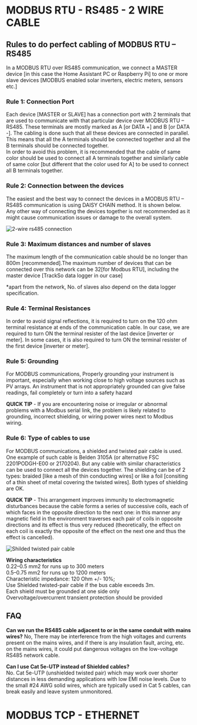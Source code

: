 # MODBUS RTU - RS485 - 2 WIRE CABLE

## Rules to do perfect cabling of MODBUS RTU – RS485

In a MODBUS RTU over RS485 communication, we connect a MASTER device \[in this case the Home Assistant PC or Raspberry Pi\] to one or more slave devices \[MODBUS enabled solar inverters, electric meters, sensors etc.\]

### Rule 1: Connection Port

Each device \[MASTER or SLAVE\] has a connection port with 2 terminals that are used to communicate with that particular device over MODBUS RTU – RS485. These terminals are mostly marked as A \[or DATA +\] and B \[or DATA -\]. The cabling is done such that all these devices are connected in parallel. This means that all the A terminals should be connected together and all the B terminals should be connected together.  
In order to avoid this problem, it is recommended that the cable of same color should be used to connect all A terminals together and similarly cable of same color \[but different that the color used for A\] to be used to connect all B terminals together.

### Rule 2: Connection between the devices

The easiest and the best way to connect the devices in a MODBUS RTU – RS485 communication is using DAISY CHAIN method. It is shown below. Any other way of connecting the devices together is not recommended as it might cause communication issues or damage to the overall system.

![2-wire rs485 connection](https://raw.githubusercontent.com/aerodolphin/SMART-HOME/main/images/modbus_2-wire-rs485-connection.png?token=AADX4NSO3KXXQOLL3JZRRE3AZDDYK)

### Rule 3: Maximum distances and number of slaves

The maximum length of the communication cable should be no longer than 800m \[recommended\].The maximum number of devices that can be connected over this network can be 32\[for Modbus RTU\], including the master device \[TrackSo data logger in our case\]

\*apart from the network, No. of slaves also depend on the data logger specification.

### Rule 4: Terminal Resistances

In order to avoid signal reflections, it is required to turn on the 120 ohm terminal resistance at ends of the communication cable. In our case, we are required to turn ON the terminal resister of the last device \[inverter or meter\]. In some cases, it is also required to turn ON the terminal resister of the first device \[inverter or meter\].

### Rule 5: Grounding

For MODBUS communications, Properly grounding your instrument is important, especially when working close to high voltage sources such as PV arrays. An instrument that is not appropriately grounded can give false readings, fail completely or turn into a safety hazard

**QUICK TIP** - If you are encountering noise or irregular or abnormal problems with a Modbus serial link, the problem is likely related to grounding, incorrect shielding, or wiring power wires next to Modbus wiring.

### Rule 6: Type of cables to use

For MODBUS communications, a shielded and twisted pair cable is used. One example of such cable is Belden 3105A (or alternative FSC 2201PODGH-E00 or 2170204). But any cable with similar characteristics can be used to connect all the devices together. The shielding can be of 2 types: braided \[like a mesh of thin conducting wires\] or like a foil \[consiting of a thin sheet of metal covering the twisted wires\]. Both types of shielding are OK.

**QUICK TIP** - This arrangement improves immunity to electromagnetic disturbances because the cable forms a series of successive coils, each of which faces in the opposite direction to the next one: in this manner any magnetic field in the environment traverses each pair of coils in opposite directions and its effect is thus very reduced (theoretically, the effect on each coil is exactly the opposite of the effect on the next one and thus the effect is cancelled).

![Shilded twisted pair cable](https://raw.githubusercontent.com/aerodolphin/SMART-HOME/main/images/modbus_shilded-twisted-pair.jpg?token=AADX4NRERNKQLI6MJRHSWZTAZDDYQ)

**Wiring characteristics**  
0.22–0.5 mm2 for runs up to 300 meters  
0.5–0.75 mm2 for runs up to 1200 meters  
Characteristic impedance: 120 Ohm +/- 10%;  
Use Shielded twisted-pair cable if the bus cable exceeds 3m.  
Each shield must be grounded at one side only  
Overvoltage/overcurrent transient protection should be provided


## FAQ

**Can we run the RS485 cable adjacent to or in the same conduit with mains wires?** 
No, There may be interference from the high voltages and currents present on the mains wires, and if there is any insulation fault, arcing, etc. on the mains wires, it could put dangerous voltages on the low-voltage RS485 network cable.

**Can I use Cat 5e-UTP instead of Shielded cables?**  
No. Cat 5e-UTP (unshielded twisted pair) which may work over shorter distances in less demanding applications with low EMI noise levels. Due to the small #24 AWG solid wires, which are typically used in Cat 5 cables, can break easily and leave system unmonitored.

# MODBUS TCP - ETHERNET

